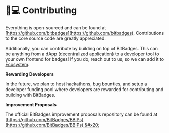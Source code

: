 # 👨💻 Contributing

Everything is open-sourced and can be found at [https://github.com/bitbadges](https://github.com/bitbadges). Contributions to the core source code are greatly appreciated.&#x20;

Additionally, you can contribute by building on top of BitBadges. This can be anything from a dApp (decentralized application) to a developer tool to your own frontend for badges! If you do, reach out to us, so we can add it to [Ecosystem](ecosystem.md).

**Rewarding Developers**

In the future, we plan to host hackathons, bug bounties, and setup a developer funding pool where developers are rewarded for contributing and building with BitBadges.

**Improvement Proposals**

The official BitBadges improvement proposals repository can be found at [https://github.com/BitBadges/BBIPs](https://github.com/BitBadges/BBIPs).&#x20;
